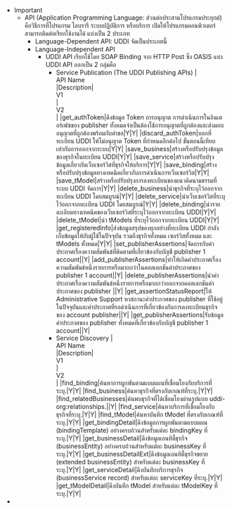 - Important
	- API (Application Programming Language: ส่วนต่อประสานโปรแกรมประยุกต์) คือวิธีการที่โปรแกรม ไลบรารี ระบบปฏิบัติการ หรือบริการ เปิดให้โปรแกรมคอนพิวเตอร์สามารถติดต่อเรียกใช้งานได้ แบ่งเป็น 2 ประเภท
		- Language-Dependent API: UDDI จัดเป็นประเภทนี้
		- Language-Independent API
			- UDDI API เรียกใช้โดย SOAP Binding จาก HTTP Post ซึ่ง OASIS แบ่ง UDDI API ออกเป็น 2 กลุ่มคือ
				- Service Publication (The UDDI Publishing APIs)
				  |<div style="width: 210px">API Name</div>|Description|<div style="width: 20px">V1</div>|<div style="width: 20px">V2</div>|
				  |get_authToken|ดึงข้อมูล Token การอนุญาต การดำเนินการในอินเตอร์เฟซของ publisher ทั้งหมดจำเป็นต้องใช้การอนุญาตที่ถูกต้องและส่งมอบอนุญาตที่ถูกต้องพร้อมกับคำขอ|Y|Y|
				  |discard_authToken|บอกที่ทะเบียน UDDI ให้ไม่อนุญาต  Token  ที่กำหนดอีกต่อไป ขั้นตอนนี้เทียบเท่ากับการออกจากระบบ|Y|Y|
				  |save_business|สร้างหรือปรับปรุงข้อมูลของธุรกิจในทะเบียน UDDI|Y|Y|
				  |save_service|สร้างหรือปรับปรุงข้อมูลเกี่ยวกับเว็บเซอร์วิสที่ธุรกิจให้บริการ|Y|Y|
				  |save_binding|สร้างหรือปรับปรุงข้อมูลทางเทคนิคเกี่ยวกับการดำเนินการเว็บเซอร์วิส|Y|Y|
				  |save_tModel|สร้างหรือปรับปรุงการลงทะเบียนของแนวคิดนามธรรมที่ระบบ UDDI จัดการ|Y|Y|
				  |delete_business|นำธุรกิจที่ระบุไว้ออกจากทะเบียน UDDI โดยสมบูรณ์|Y|Y|
				  |delete_service|นำเว็บเซอร์วิสที่ระบุไว้ออกจากทะเบียน UDDI โดยสมบูรณ์|Y|Y|
				  |delete_binding|นำรายละเอียดทางเทคนิคของเว็บเซอร์วิสที่ระบุไว้ออกจากทะเบียน UDDI|Y|Y|
				  |delete_tModel|นำ tModels ที่ระบุไว้ออกจากทะเบียน UDDI|Y|Y|
				  |get_registeredInfo|ส่งข้อมูลสรุปของทุกอย่างที่ทะเบียน UDDI กำลังเก็บข้อมูลให้กับผู้ใช้ในปัจจุบัน รวมถึงธุรกิจทั้งหมด เซอร์วิสทั้งหมด และ tModels ทั้งหมด|Y|Y|
				  |set_publisherAssertions|จัดการกับคำประกาศเรื่องความสัมพันธ์ที่ติดตามที่เกี่ยวข้องกับบัญชี publisher 1 account||Y|
				  |add_publisherAssertions|ทำให้เกิดคำประกาศเรื่องความสัมพันธ์หนึ่งรายการหรือมากกว่าในคอลเลกชันคำประกาศของ publisher 1 account||Y|
				  |delete_publisherAssertions|นำคำประกาศเรื่องความสัมพันธ์หนึ่งรายการหรือมากกว่าออกจากคอลเลกชันคำประกาศของ publisher ||Y|
				  |get_assertionStatusReport|ให้ Administrative Support หาสถานะคำประกาศของ publisher ที่ใช้อยู่ในปัจจุบันและคำประกาศที่รอดำเนินการที่เกี่ยวข้องกับการลงทะเบียนธุรกิจของ account publisher||Y|
				  |get_publisherAssertions|รับข้อมูลคำประกาศของ publisher ทั้งหมดที่เกี่ยวข้องกับบัญชี publisher 1 account||Y|
				- Service Discovery
				  |<div style="width: 210px">API Name</div>|Description|<div style="width: 20px">V1</div>|<div style="width: 20px">V2</div>|
				  |find_binding|ค้นหาการผูกพันตามแบบแผนที่เชื่อมโยงกับบริการที่ระบุ.|Y|Y|
				  |find_business|ค้นหาธุรกิจที่ตรงกับเกณฑ์ที่ระบุ.|Y|Y|
				  |find_relatedBusinesses|ค้นพบธุรกิจที่ได้เชื่อมโยงผ่านรูปแบบ uddi-org:relationships.||Y|
				  |find_service|ค้นหาบริการที่เชื่อมโยงกับธุรกิจที่ระบุ.|Y|Y|
				  |find_tModel|ค้นหาบันทึก tModel ที่ตรงกับเกณฑ์ที่ระบุ.|Y|Y|
				  |get_bindingDetail|ดึงข้อมูลการผูกพันตามแบบแผน (bindingTemplate) อย่างครบถ้วนสำหรับแต่ละ bindingKey ที่ระบุ.|Y|Y|
				  |get_businessDetail|ดึงข้อมูลเอนทิตี้ธุรกิจ (businessEntity) อย่างครบถ้วนสำหรับแต่ละ businessKey ที่ระบุ.|Y|Y|
				  |get_businessDetailExt|ดึงข้อมูลเอนทิตี้ธุรกิจขยาย (extended businessEntity) สำหรับแต่ละ businessKey ที่ระบุ.|Y|Y|
				  |get_serviceDetail|ดึงบันทึกบริการธุรกิจ (businessService record) สำหรับแต่ละ serviceKey ที่ระบุ.|Y|Y|
				  |get_tModelDetail|ดึงบันทึก tModel สำหรับแต่ละ tModelKey ที่ระบุ.|Y|Y|
-
